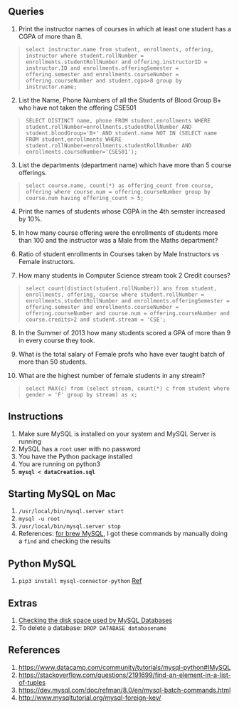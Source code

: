 ## Queries
1. Print the instructor names of courses in which at least one student has a CGPA of more than 8.
> `select instructor.name from student, enrollments, offering, instructor where student.rollNumber = enrollments.studentRollNumber and offering.instructorID = instructor.ID and enrollments.offeringSemester = offering.semester and enrollments.courseNumber = offering.courseNumber and student.cgpa>8 group by instructor.name;`

2. List the Name, Phone Numbers of all the Students of Blood Group B+ who have not taken the offering CSE501
> `SELECT DISTINCT name, phone FROM student,enrollments WHERE student.rollNumber=enrollments.studentRollNumber AND student.bloodGroup='B+' AND student.name NOT IN (SELECT name FROM student,enrollments WHERE student.rollNumber=enrollments.studentRollNumber AND enrollments.courseNumber='CSE501');`

3. List the departments (department name) which have more than 5 course offerings.
> `select course.name, count(*) as offering_count from course, offering where course.num = offering.courseNumber group by course.num having offering_count > 5;`

4. Print the names of students whose CGPA in the 4th semster increased by 10%.

5. In how many course offering were the enrollments of students more than 100 and the instructor was a Male from the Maths department?

6. Ratio of student enrollments in Courses taken by Male Instructors vs Female instructors.

7. How many students in Computer Science stream took 2 Credit courses?
> `select count(distinct(student.rollNumber)) ans from student, enrollments, offering, course where student.rollNumber = enrollments.studentRollNumber and enrollments.offeringSemester = offering.semester and enrollments.courseNumber = offering.courseNumber and course.num = offering.courseNumber and course.credits>2 and student.stream = 'CSE';`

8. In the Summer of 2013 how many students scored a GPA of more than 9 in every course they took.

9. What is the total salary of Female profs who have ever taught batch of more than 50 students.

10. What are the highest number of female students in any stream?
> `select MAX(c) from (select stream, count(*) c from student where gender = 'F' group by stream) as x;`

## Instructions
1. Make sure MySQL is installed on your system and MySQL Server is running
2. MySQL has a `root` user with no password
3. You have the Python package installed
4. You are running on python3 
5. **`mysql < dataCreation.sql`**

## Starting MySQL on Mac
1. `/usr/local/bin/mysql.server start`
2. `mysql -u root`
3. `/usr/local/bin/mysql.server stop`
4. References: [for brew MySQL](https://gist.github.com/nrollr/3f57fc15ded7dddddcc4e82fe137b58e#additional-configuration), I got these commands by manually doing a `find` and checking the results

## Python MySQL
1. `pip3 install mysql-connector-python` [Ref](https://stackoverflow.com/a/42124222/2806163)

## Extras
1. [Checking the disk space used by MySQL Databases](https://dba.stackexchange.com/a/14351)
2. To delete a database: `DROP DATABASE databasename`

## References
1. <https://www.datacamp.com/community/tutorials/mysql-python#IMySQL>
2. <https://stackoverflow.com/questions/2191699/find-an-element-in-a-list-of-tuples>
3. <https://dev.mysql.com/doc/refman/8.0/en/mysql-batch-commands.html>
4. <http://www.mysqltutorial.org/mysql-foreign-key/>